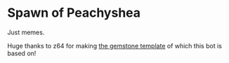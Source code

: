 # Spawn of Peachyshea

Just memes.

Huge thanks to z64 for making [the gemstone template](https://github.com/z64/gemstone) of which this bot is based on!
